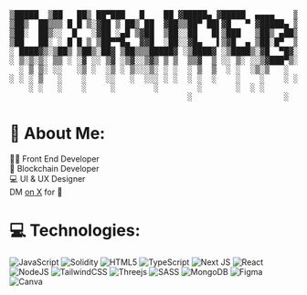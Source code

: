<pre align="center">

▒█████  ▒██   ██▒ ██▀███   █    ██ ▓█████▄ ▓█████  ▄▄▄▄    ▒█████ ▓██   ██▓
▒██▒  ██▒▒▒ █ █ ▒░▓██ ▒ ██▒ ██  ▓██▒▒██▀ ██▌▓█   ▀ ▓█████▄ ▒██▒  ██▒▒██  ██▒
▒██░  ██▒░░  █   ░▓██ ░▄█ ▒▓██  ▒██░░██   █▌▒███   ▒██▒ ▄██▒██░  ██▒ ▒██ ██░
▒██   ██░ ░ █ █ ▒ ▒██▀▀█▄  ▓▓█  ░██░░▓█▄   ▌▒▓█  ▄ ▒██░█▀  ▒██   ██░ ░ ▐██▓░
░ ████▓▒░▒██▒ ▒██▒░██▓ ▒██▒▒▒█████▓ ░▒████▓ ░▒████▒░▓█  ▀█▓░ ████▓▒░ ░ ██▒▓░
░ ▒░▒░▒░ ▒▒ ░ ░▓ ░░ ▒▓ ░▒▓░░▒▓▒ ▒ ▒  ▒▒▓  ▒ ░░ ▒░ ░░▒▓███▀▒░ ▒░▒░▒░   ██▒▒▒ 
  ░ ▒ ▒░ ░░   ░▒ ░  ░▒ ░ ▒░░░▒░ ░ ░  ░ ▒  ▒  ░ ░  ░▒░▒   ░   ░ ▒ ▒░ ▓██ ░▒░ 
░ ░ ░ ▒   ░    ░    ░░   ░  ░░░ ░ ░  ░ ░  ░    ░    ░    ░ ░ ░ ░ ▒  ▒ ▒ ░░  
    ░ ░   ░    ░     ░        ░        ░       ░  ░ ░          ░ ░  ░ ░     
                                     ░                   ░          ░ ░     
</pre>

# 💫 About Me:
👨‍💻 Front End Developer<br>🔗 Blockchain Developer<br>💻 UI & UX Designer<br>DM <a href="https://x.com/0xRudeboy">on X</a> for 🤝

# 💻 Technologies:
![JavaScript](https://img.shields.io/badge/javascript-%23323330.svg?style=for-the-badge&logo=javascript&logoColor=%23F7DF1E) ![Solidity](https://img.shields.io/badge/Solidity-%23363636.svg?style=for-the-badge&logo=solidity&logoColor=white) ![HTML5](https://img.shields.io/badge/html5-%23E34F26.svg?style=for-the-badge&logo=html5&logoColor=white) ![TypeScript](https://img.shields.io/badge/typescript-%23007ACC.svg?style=for-the-badge&logo=typescript&logoColor=white) ![Next JS](https://img.shields.io/badge/Next-black?style=for-the-badge&logo=next.js&logoColor=white) ![React](https://img.shields.io/badge/react-%2320232a.svg?style=for-the-badge&logo=react&logoColor=%2361DAFB) ![NodeJS](https://img.shields.io/badge/node.js-6DA55F?style=for-the-badge&logo=node.js&logoColor=white) ![TailwindCSS](https://img.shields.io/badge/tailwindcss-%2338B2AC.svg?style=for-the-badge&logo=tailwind-css&logoColor=white) ![Threejs](https://img.shields.io/badge/threejs-black?style=for-the-badge&logo=three.js&logoColor=white) ![SASS](https://img.shields.io/badge/SASS-hotpink.svg?style=for-the-badge&logo=SASS&logoColor=white) ![MongoDB](https://img.shields.io/badge/MongoDB-%234ea94b.svg?style=for-the-badge&logo=mongodb&logoColor=white) ![Figma](https://img.shields.io/badge/figma-%23F24E1E.svg?style=for-the-badge&logo=figma&logoColor=white) ![Canva](https://img.shields.io/badge/Canva-%2300C4CC.svg?style=for-the-badge&logo=Canva&logoColor=white) 



<!-- Proudly created with GPRM ( https://gprm.itsvg.in ) -->
